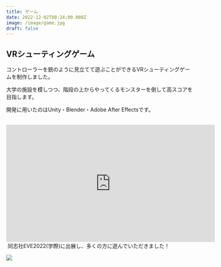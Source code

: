 ```yaml
---
title: ゲーム
date: 2022-12-02T08:24:00.000Z
image: /image/game.jpg
draft: false
---
```

## VRシューティングゲーム
コントローラーを銃のように見立てて遊ぶことができるVRシューティングゲームを制作しました。  
大学の施設を模しつつ、階段の上からやってくるモンスターを倒して高スコアを目指します。  
開発に用いたのはUnity・Blender・Adobe After Effectsです。  
 ﻿ 
<iframe width="560" height="315" src="https://www.youtube.com/embed/xE4RdSFtcv4" title="YouTube video player" frameborder="0" allow="accelerometer; autoplay; clipboard-write; encrypted-media; gyroscope; picture-in-picture" allowfullscreen></iframe>
 ﻿ 
同志社EVE2022(学際)に出展し、多くの方に遊んでいただきました！  

![](/image/vr_eve.jpg)  